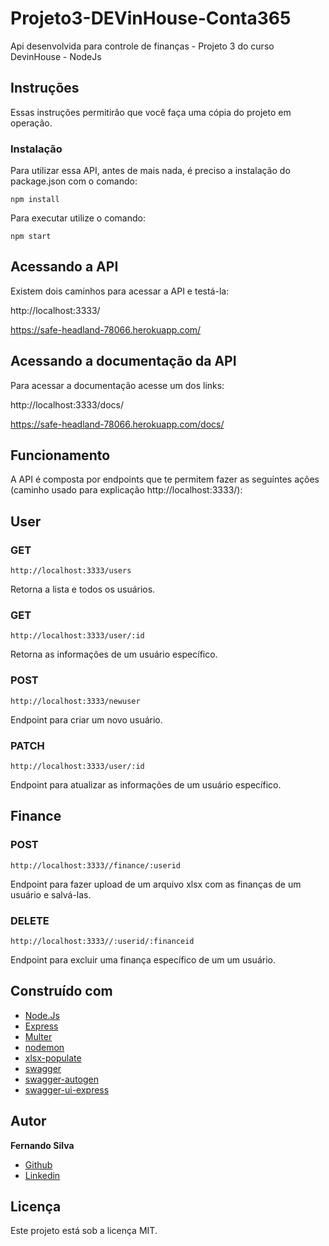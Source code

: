 # Projeto3-DEVinHouse-Conta365

Api desenvolvida para controle de finanças - Projeto 3 do curso DevinHouse - NodeJs


## Instruções

Essas instruções permitirão que você faça uma cópia do projeto em operação.


### Instalação

Para utilizar essa API, antes de mais nada, é preciso a instalação do package.json com o comando:
```
npm install
```
Para executar utilize o comando:

```
npm start
```
## Acessando a API

Existem dois caminhos para acessar a API e testá-la:

http://localhost:3333/


https://safe-headland-78066.herokuapp.com/


## Acessando a documentação da API

Para acessar a documentação acesse um dos links:

http://localhost:3333/docs/


https://safe-headland-78066.herokuapp.com/docs/


## Funcionamento

A API é composta por endpoints que te permitem fazer as seguintes ações (caminho usado para explicação http://localhost:3333/):


## User
### GET
```
http://localhost:3333/users
```
Retorna a lista e todos os usuários.

### GET

```
http://localhost:3333/user/:id
```
Retorna as informações de um usuário específico.

### POST

```
http://localhost:3333/newuser
```
Endpoint para criar um novo usuário.

### PATCH

```
http://localhost:3333/user/:id
```
Endpoint para atualizar as informações de um usuário específico.

## Finance
### POST
```
http://localhost:3333//finance/:userid
```
Endpoint para fazer upload de um arquivo xlsx com as finanças de um usuário e salvá-las.

### DELETE
```
http://localhost:3333//:userid/:financeid
```
Endpoint para excluir uma finança específico de um um usuário.


## Construído com

* [Node.Js](https://nodejs.org/en/) 
* [Express](https://expressjs.com/pt-br/) 
* [Multer](https://www.npmjs.com/package/multer)
* [nodemon](https://www.npmjs.com/package/nodemon) 
* [xlsx-populate](https://www.npmjs.com/package/xlsx-populate) 
* [swagger](https://swagger.io/) 
* [swagger-autogen](https://www.npmjs.com/package/swagger-autogen)
* [swagger-ui-express](https://www.npmjs.com/package/swagger-ui-express)


## Autor
**Fernando Silva** 
* [Github](https://github.com/fernandosmo)
* [Linkedin](https://www.linkedin.com/in/fernandosmo)


## Licença

Este projeto está sob a licença MIT.
